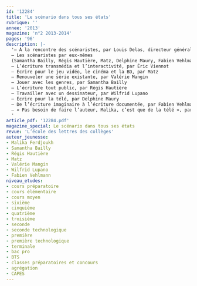 ```yaml
---
id: '12284'
title: 'Le scénario dans tous ses états'
rubrique: ''
annee: '2013'
magazine: 'n°2 2013-2014'
pages: '96'
description: |-
  '– À la rencontre des scénaristes, par Louis Delas, directeur général de l’école des loisirs et de Rue de Sèvres
  – Les scénaristes par eux-mêmes
  (Samantha Bailly, Régis Hautière, Matz, Delphine Maury, Fabien Vehlmann, Éric Viennot)
  – L’écriture transmédia et l’interactivité, par Éric Viennot
  – Écrire pour le jeu vidéo, le cinéma et la BD, par Matz
  – Renouveler une série existante, par Valérie Mangin
  – Jouer avec les genres, par Samantha Bailly
  – L’écriture tout public, par Régis Hautière
  – Travailler avec un dessinateur, par Wilfrid Lupano
  – Écrire pour la télé, par Delphine Maury
  – De l’écriture imaginaire à l’écriture documentée, par Fabien Vehlmann
  – « Pas besoin de faire l’auteur, Malika, c’est que de la télé », par Malika Ferdjoukh
  '
article_pdf: '12284.pdf'
magazine_special: Le scénario dans tous ses états
revue: 'L’école des lettres des collèges'
auteur_jeunesse:
- Malika Ferdjoukh
- Samantha Bailly
- Régis Hautière
- Matz
- Valérie Mangin
- Wilfrid Lupano
- Fabien Vehlmann
niveau_etudes:
- cours préparatoire
- cours élémentaire
- cours moyen
- sixième
- cinquième
- quatrième
- troisième
- seconde
- seconde technologique
- première
- première technologique
- terminale
- bac pro
- BTS
- classes préparatoires et concours
- agrégation
- CAPES
---
```

